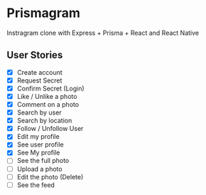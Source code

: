 # Prismagram
Instragram clone with Express + Prisma + React and React Native
## User Stories
- [x] Create account
- [x] Request Secret
- [x] Confirm Secret (Login)
- [x] Like / Unlike a photo
- [x] Comment on a photo
- [x] Search by user
- [x] Search by location
- [x] Follow / Unfollow User
- [x] Edit my profile
- [x] See user profile
- [x] See My profile
- [ ] See the full photo
- [ ] Upload a photo
- [ ] Edit the photo (Delete)
- [ ] See the feed